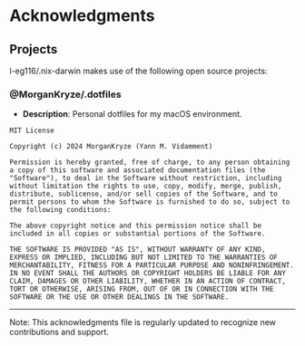 # Acknowledgments

## Projects

l-eg116/.nix-darwin makes use of the following open source projects:

### @MorganKryze/.dotfiles

- **Description**: Personal dotfiles for my macOS environment.

```plaintext
MIT License

Copyright (c) 2024 MorganKryze (Yann M. Vidamment)

Permission is hereby granted, free of charge, to any person obtaining a copy of this software and associated documentation files (the "Software"), to deal in the Software without restriction, including without limitation the rights to use, copy, modify, merge, publish, distribute, sublicense, and/or sell copies of the Software, and to permit persons to whom the Software is furnished to do so, subject to the following conditions:

The above copyright notice and this permission notice shall be included in all copies or substantial portions of the Software.

THE SOFTWARE IS PROVIDED "AS IS", WITHOUT WARRANTY OF ANY KIND, EXPRESS OR IMPLIED, INCLUDING BUT NOT LIMITED TO THE WARRANTIES OF MERCHANTABILITY, FITNESS FOR A PARTICULAR PURPOSE AND NONINFRINGEMENT. IN NO EVENT SHALL THE AUTHORS OR COPYRIGHT HOLDERS BE LIABLE FOR ANY CLAIM, DAMAGES OR OTHER LIABILITY, WHETHER IN AN ACTION OF CONTRACT, TORT OR OTHERWISE, ARISING FROM, OUT OF OR IN CONNECTION WITH THE SOFTWARE OR THE USE OR OTHER DEALINGS IN THE SOFTWARE.

```

---

Note: This acknowledgments file is regularly updated to recognize new contributions and support.
